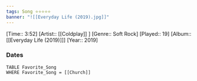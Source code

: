 ```yaml
---
tags: Song ⭐⭐⭐⭐⭐ 
banner: "![[Everyday Life (2019).jpg]]"
---
```

[Time:: 3:52]
[Artist:: [[Coldplay]] ]
[Genre:: Soft Rock]
[Played:: 19]
[Album:: [[Everyday Life (2019)]]]
[Year:: 2019]
### Dates
````dataview
TABLE Favorite_Song
WHERE Favorite_Song = [[Church]]
````
